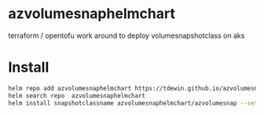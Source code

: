 # azvolumesnaphelmchart
terraform / opentofu work around to deploy volumesnapshotclass on aks


# Install
```bash
helm repo add azvolumesnaphelmchart https://tdewin.github.io/azvolumesnaphelmchart/
helm search repo  azvolumesnaphelmchart
helm install snapshotclassname azvolumesnaphelmchart/azvolumesnap --set volumeSnapshotClass.name=snapshotclassname
```